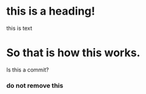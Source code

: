 # this is a heading!

this is text

# So that is how this works.

Is this a commit?


### do not remove this
